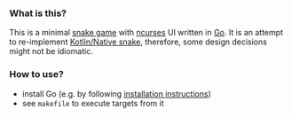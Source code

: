 ### What is this?
This is a minimal [snake game](https://en.wikipedia.org/wiki/Snake_(video_game_genre)) 
with [ncurses](https://en.wikipedia.org/wiki/Ncurses) UI 
written in [Go](https://golang.org).
It is an attempt to re-implement [Kotlin/Native snake](https://github.com/dkandalov/kotlin-native-snake),
therefore, some design decisions might not be idiomatic. 

### How to use?
 - install Go (e.g. by following [installation instructions](https://golang.org/doc/install))
 - see `makefile` to execute targets from it
